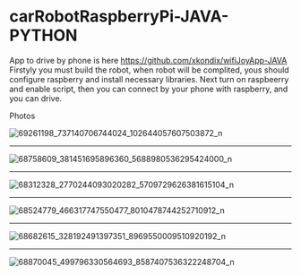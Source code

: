 # carRobotRaspberryPi-JAVA-PYTHON

App to drive by phone is here https://github.com/xkondix/wifiJoyApp-JAVA
Firstyly you must build the robot, when robot will be complited, yous should configure raspberry and install necessary libraries.
Next turn on raspbeerry and enable script, then you can connect by your phone with raspberry, and you can drive.

Photos

![69261198_737140706744024_102644057607503872_n](https://user-images.githubusercontent.com/52525583/63451300-30f9ac80-c444-11e9-9d08-738a518524cb.jpg)

----------------------------------------------------------------------------------------------------------------------------------------

![68758609_381451695896360_5688980536295424000_n](https://user-images.githubusercontent.com/52525583/63451305-322ad980-c444-11e9-82f9-585aa4db54ed.jpg)

----------------------------------------------------------------------------------------------------------------------------------------

![68312328_2770244093020282_5709729626381615104_n](https://user-images.githubusercontent.com/52525583/63451310-348d3380-c444-11e9-9896-aa34f35dfb88.jpg)

----------------------------------------------------------------------------------------------------------------------------------------

![68524779_466317747550477_8010478744252710912_n](https://user-images.githubusercontent.com/52525583/63451315-36ef8d80-c444-11e9-839b-52d853cf9054.jpg)

----------------------------------------------------------------------------------------------------------------------------------------

![68682615_328192491397351_8969550009510920192_n](https://user-images.githubusercontent.com/52525583/63451320-38b95100-c444-11e9-96af-31c99ede98c8.jpg)

----------------------------------------------------------------------------------------------------------------------------------------

![68870045_499796330564693_8587407536322248704_n](https://user-images.githubusercontent.com/52525583/63451322-39ea7e00-c444-11e9-80bb-1dc4793a4c1f.jpg)
